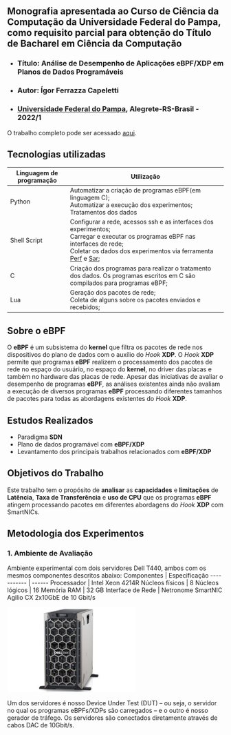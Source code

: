 ## Monografia apresentada ao Curso de Ciência da Computação da Universidade Federal do Pampa, como requisito parcial para obtenção do Título de Bacharel em Ciência da Computação 
* ### Título: Análise de Desempenho de Aplicações eBPF/XDP em Planos de Dados Programáveis
* ### Autor: Ígor Ferrazza Capeletti
* ### [Universidade Federal do Pampa](https://unipampa.edu.br/alegrete/), Alegrete-RS-Brasil - 2022/1

O trabalho completo pode ser acessado [aqui](https://github.com/igor-capeletti/tcc_eBPF_XDP/blob/main/Monografia.pdf).


## Tecnologias utilizadas

Linguagem de programação | Utilização
------------------------ | --- 
Python                   | Automatizar a criação de programas eBPF(em linguagem C); <br> Automatizar a execução dos experimentos; <br> Tratamentos dos dados
Shell Script             | Configurar a rede, acessos ssh e as interfaces dos experimentos; <br> Carregar e executar os programas eBPF nas interfaces de rede; <br> Coletar os dados dos experimentos via ferramenta [Perf](https://perf.wiki.kernel.org/) e [Sar](https://github.com/sysstat/sysstat);
C                        | Criação dos programas para realizar o tratamento dos dados. Os programas escritos em C são compilados para programas eBPF;
Lua                      | Geração dos pacotes de rede; <br> Coleta de alguns sobre os pacotes enviados e recebidos;


## Sobre o eBPF
O **eBPF** é um subsistema do **kernel** que filtra os pacotes de rede nos dispositivos do plano de dados com o auxílio do *Hook* **XDP**. O *Hook* **XDP** permite que programas **eBPF** realizem o processamento dos pacotes de rede no espaço do usuário, no espaço do **kernel**, no driver das placas e também no hardware das placas de rede. Apesar das iniciativas de avaliar o desempenho de programas **eBPF**, as análises existentes ainda não avaliam a execução de diversos programas **eBPF** processando diferentes tamanhos de pacotes para todas as abordagens existentes do *Hook* **XDP**. 

## Estudos Realizados
* Paradigma **SDN** 
* Plano de dados programável com **eBPF/XDP**
* Levantamento dos principais trabalhos relacionados com **eBPF/XDP**

## Objetivos do Trabalho
Este trabalho tem o propósito de **analisar** as **capacidades** e **limitações** de **Latência**, **Taxa de Transferência** e **uso de CPU** que os programas **eBPF** atingem processando pacotes em diferentes abordagens do *Hook* **XDP** com SmartNICs.

## Metodologia dos Experimentos
### 1. Ambiente de Avaliação
Ambiente experimental com dois servidores Dell T440, ambos com os mesmos componentes descritos abaixo:
Componentes | Especificação
----------- | ------
Processador | Intel Xeon 4214R
Núcleos físicos | 8 
Núcleos lógicos | 16
Memória RAM | 32 GB
Interface de Rede | Netronome SmartNIC Agilio CX 2x10GbE de 10 Gbit/s

<img src='https://github.com/igor-capeletti/tcc_eBPF_XDP/blob/main/imagens/dell_t440.jpg' width=300/>

Um dos servidores é nosso Device Under Test (DUT) – ou seja, o servidor no qual os programas eBPFs/XDPs são carregados – e o outro é nosso gerador de tráfego. Os servidores são conectados diretamente através de cabos DAC de 10Gbit/s. 
